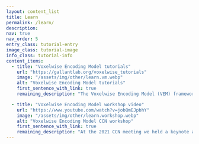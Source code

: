 ```yaml
---
layout: content_list
title: Learn
permalink: /learn/
description:
nav: true
nav_order: 5
entry_class: tutorial-entry
image_class: tutorial-image
info_class: tutorial-info
content_items:
  - title: "Voxelwise Encoding Model tutorials"
    url: "https://gallantlab.org/voxelwise_tutorials"
    image: "/assets/img/other/learn.vm.webp"
    alt: "Voxelwise Encoding Model tutorials"
    first_sentence_with_link: true
    remaining_description: "The Voxelwise Encoding Model (VEM) framework is a framework for fitting encoding models to fMRI data. This framework is currently the most sensitive and powerful approach available for modeling fMRI data. It can be used to fit dozens of distinct models simultaneously, each model having up to several thousand distinct features. The Voxelwise Encoding Model framework also conforms to all best practices in data science, which maximizes sensitivity, reliability and generalizability of the resulting models. We are providing these online tutorials here as a service to the fMRI community."

  - title: "Voxelwise Encoding Model workshop video"
    url: "https://www.youtube.com/watch?v=jobQmEJpbhY"
    image: "/assets/img/other/learn.workshop.webp"
    alt: "Voxelwise Encoding Model CCN workshop"
    first_sentence_with_link: true
    remaining_description: "At the 2021 CCN meeting we held a keynote and tutorials session on the Voxelwise Encoding Model framework. You can find a video recording of the workshop here."
---
```

